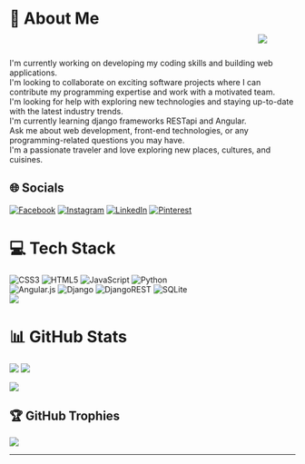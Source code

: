 # 💫 About Me &nbsp;&nbsp;&nbsp;&nbsp;&nbsp;&nbsp;&nbsp;&nbsp;&nbsp;&nbsp;&nbsp;&nbsp;&nbsp;&nbsp;&nbsp;&nbsp;&nbsp;&nbsp;&nbsp;&nbsp;&nbsp;&nbsp;&nbsp;&nbsp;&nbsp;&nbsp;&nbsp;&nbsp;&nbsp;&nbsp;&nbsp;&nbsp;&nbsp;&nbsp;&nbsp;&nbsp;&nbsp;&nbsp;&nbsp;&nbsp;&nbsp;&nbsp;&nbsp;&nbsp;&nbsp;&nbsp;&nbsp;&nbsp;&nbsp;&nbsp;&nbsp;&nbsp;&nbsp;&nbsp;&nbsp;&nbsp;&nbsp;&nbsp;&nbsp;&nbsp;&nbsp;&nbsp;&nbsp;&nbsp;&nbsp; [![](https://visitcount.itsvg.in/api?id=Sree-Ram-MS&icon=0&color=0)](https://visitcount.itsvg.in)


     
I'm currently working on developing my coding skills and building web applications.<br> I'm looking to collaborate on exciting software projects where I can contribute my programming expertise and work with a motivated team.<br> I'm looking for help with exploring new technologies and staying up-to-date with the latest industry trends.<br> I'm currently learning django frameworks  RESTapi  and  Angular.<br> Ask me about web development, front-end technologies, or any programming-related questions you may have.<br> I'm a passionate traveler and love exploring new places, cultures, and cuisines.


## 🌐 Socials
[![Facebook](https://img.shields.io/badge/Facebook-%231877F2.svg?logo=Facebook&logoColor=white)](https://facebook.com/profile.php?id=100010603961140) [![Instagram](https://img.shields.io/badge/Instagram-%23E4405F.svg?logo=Instagram&logoColor=white)](https://instagram.com/s_r_ms) [![LinkedIn](https://img.shields.io/badge/LinkedIn-%230077B5.svg?logo=linkedin&logoColor=white)](https://linkedin.com/in/sree-ram-ms) [![Pinterest](https://img.shields.io/badge/Pinterest-%23E60023.svg?logo=Pinterest&logoColor=white)](https://pinterest.com/RamS6M5) 

# 💻 Tech Stack
![CSS3](https://img.shields.io/badge/css3-%231572B6.svg?style=plastic&logo=css3&logoColor=white) ![HTML5](https://img.shields.io/badge/html5-%23E34F26.svg?style=plastic&logo=html5&logoColor=white) ![JavaScript](https://img.shields.io/badge/javascript-%23323330.svg?style=plastic&logo=javascript&logoColor=%23F7DF1E) ![Python](https://img.shields.io/badge/python-3670A0?style=plastic&logo=python&logoColor=ffdd54)<br/> ![Angular.js](https://img.shields.io/badge/angular.js-%23E23237.svg?style=plastic&logo=angularjs&logoColor=white) ![Django](https://img.shields.io/badge/django-%23092E20.svg?style=plastic&logo=django&logoColor=white) ![DjangoREST](https://img.shields.io/badge/DJANGO-REST-ff1709?style=plastic&logo=django&logoColor=white&color=ff1709&labelColor=gray) ![SQLite](https://img.shields.io/badge/sqlite-%2307405e.svg?style=plastic&logo=sqlite&logoColor=white)<br/>
![](https://github-readme-stats.vercel.app/api/top-langs/?username=Sree-Ram-MS&theme=algolia&include_all_commits=false&count_private=false&layout=compact)

# 📊 GitHub Stats
![](https://github-readme-stats.vercel.app/api?username=Sree-Ram-MS&theme=algolia&include_all_commits=false&count_private=false)
![](https://github-readme-streak-stats.herokuapp.com/?user=Sree-Ram-MS&theme=algolia)<br/>

![](https://github-contributor-stats.vercel.app/api?username=Sree-Ram-MS&limit=5&theme=algolia&combine_all_yearly_contributions=true)

## 🏆 GitHub Trophies
![](https://github-profile-trophy.vercel.app/?username=Sree-Ram-MS&theme=algolia&no-frame=true&no-bg=true&margin-w=4)


---

<!-- Proudly created with GPRM ( https://gprm.itsvg.in ) -->
